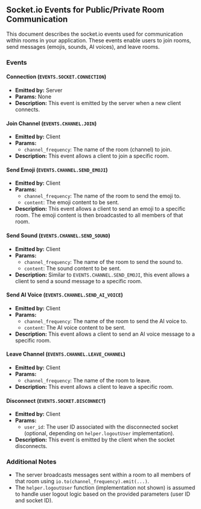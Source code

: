 ## Socket.io Events for Public/Private Room Communication

This document describes the socket.io events used for communication within rooms in your application. These events enable users to join rooms, send messages (emojis, sounds, AI voices), and leave rooms.

### Events

#### Connection (`EVENTS.SOCKET.CONNECTION`)

- **Emitted by:** Server
- **Params:** None
- **Description:** This event is emitted by the server when a new client connects.

#### Join Channel (`EVENTS.CHANNEL.JOIN`)

- **Emitted by:** Client
- **Params:**
    - `channel_frequency`: The name of the room (channel) to join.
- **Description:** This event allows a client to join a specific room.

#### Send Emoji (`EVENTS.CHANNEL.SEND_EMOJI`)

- **Emitted by:** Client
- **Params:**
    - `channel_frequency`: The name of the room to send the emoji to.
    - `content`: The emoji content to be sent.
- **Description:** This event allows a client to send an emoji to a specific room. The emoji content is then broadcasted to all members of that room.

#### Send Sound (`EVENTS.CHANNEL.SEND_SOUND`)

- **Emitted by:** Client
- **Params:**
    - `channel_frequency`: The name of the room to send the sound to.
    - `content`: The sound content to be sent.
- **Description:** Similar to `EVENTS.CHANNEL.SEND_EMOJI`, this event allows a client to send a sound message to a specific room.

#### Send AI Voice (`EVENTS.CHANNEL.SEND_AI_VOICE`)

- **Emitted by:** Client
- **Params:**
    - `channel_frequency`: The name of the room to send the AI voice to.
    - `content`: The AI voice content to be sent.
- **Description:** This event allows a client to send an AI voice message to a specific room.

#### Leave Channel (`EVENTS.CHANNEL.LEAVE_CHANNEL`)

- **Emitted by:** Client
- **Params:**
    - `channel_frequency`: The name of the room to leave.
- **Description:** This event allows a client to leave a specific room.

#### Disconnect (`EVENTS.SOCKET.DISCONNECT`)

- **Emitted by:** Client
- **Params:**
    - `user_id`: The user ID associated with the disconnected socket (optional, depending on `helper.logoutUser` implementation).
- **Description:** This event is emitted by the client when the socket disconnects.  

### Additional Notes

- The server broadcasts messages sent within a room to all members of that room using `io.to(channel_frequency).emit(...)`.
- The `helper.logoutUser` function (implementation not shown) is assumed to handle user logout logic based on the provided parameters (user ID and socket ID).
